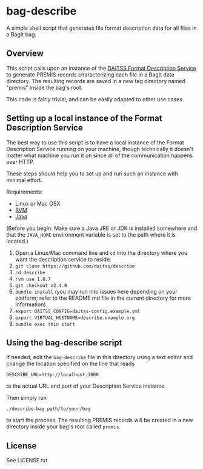 # bag-describe

A simple shell script that generates file format description data for all
files in a BagIt bag.


## Overview

This script calls upon an instance of the 
[DAITSS Format Description Service](https://github.com/daitss/describe)
to generate PREMIS records characterizing each file in a BagIt data directory.
The resulting records are saved in a new tag directory named "premis" inside
the bag's root.

This code is fairly trivial, and can be easily adapted to other use cases.


## Setting up a local instance of the Format Description Service

The best way to use this script is to have a local instance of the Format 
Description Service running on your machine, though technically it doesn't
matter what machine you run it on since all of the communication happens over
HTTP.

These steps should help you to set up and run such an instance with minimal
effort.

Requirements:

*   Linux or Mac OSX
*   [RVM](https://rvm.io/)
*   [Java](https://www.java.com/)

(Before you begin: Make sure a Java JRE or JDK is installed somewhere and that
the `JAVA_HOME` environment variable is set to the path where it is located.)

1.  Open a Linux/Mac command line and `cd` into the directory where you want 
    the description service to reside.
2.  `git clone https://github.com/daitss/describe`
3.  `cd describe`
4.  `rvm use 1.8.7`
5.  `git checkout v2.4.0`
6.  `bundle install` (you may run into issues here depending on your platform; 
    refer to the README.md file in the current directory for more information)
7.  `export DAITSS_CONFIG=daitss-config.example.yml`
8.  `export VIRTUAL_HOSTNAME=describe.example.org`
9.  `bundle exec thin start`


## Using the bag-describe script

If needed, edit the `bag-describe` file in this directory using a text editor
and change the location specified on the line that reads

    DESCRIBE_URL=http://localhost:3000

to the actual URL and port of your Description Service instance.

Then simply run

    ./describe-bag path/to/your/bag

to start the process. The resulting PREMIS records will be created in a new
directory inside your bag's root called `premis`.


## License

See LICENSE.txt
